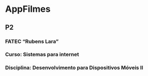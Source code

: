 # AppFilmes
## P2
### FATEC “Rubens Lara”	
### Curso: Sistemas para internet
### Disciplina: Desenvolvimento para Dispositivos Móveis II
